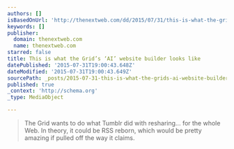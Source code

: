 ```yaml
---
authors: []
isBasedOnUrl: 'http://thenextweb.com/dd/2015/07/31/this-is-what-the-grids-ai-website-builder-looks-like/'
keywords: []
publisher:
  domain: thenextweb.com
  name: thenextweb.com
starred: false
title: This is what the Grid’s ‘AI’ website builder looks like
datePublished: '2015-07-31T19:00:43.648Z'
dateModified: '2015-07-31T19:00:43.649Z'
sourcePath: _posts/2015-07-31-this-is-what-the-grids-ai-website-builder-looks-like.md
published: true
_context: 'http://schema.org'
_type: MediaObject

---
```

> The Grid wants to do what Tumblr did with resharing... for the whole Web. In theory, it could be RSS reborn, which would be pretty amazing if pulled off the way it claims.